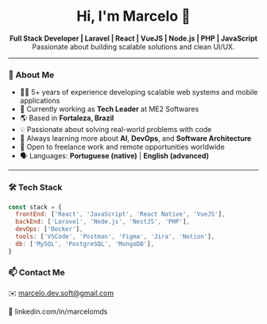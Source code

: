 <h1 align="center">Hi, I'm Marcelo 👋</h1>

<p align="center">
  <strong>Full Stack Developer | Laravel | React | VueJS | Node.js | PHP | JavaScript</strong><br>
  Passionate about building scalable solutions and clean UI/UX.
</p>

---

### 🚀 About Me

- 👨‍💻 5+ years of experience developing scalable web systems and mobile applications
- 🔭 Currently working as **Tech Leader** at ME2 Softwares
- 🌎 Based in **Fortaleza, Brazil**
- 💡 Passionate about solving real-world problems with code
- 🧠 Always learning more about **AI**, **DevOps**, and **Software Architecture**
- 🤝 Open to freelance work and remote opportunities worldwide
- 🗣️ Languages: **Portuguese (native)** | **English (advanced)**

---

### 🛠️ Tech Stack

```js
const stack = {
  frontEnd: ['React', 'JavaScript', 'React Native', 'VueJS'],
  backEnd: ['Laravel', 'Node.js', 'NestJS', 'PHP'],
  devOps: ['Docker'],
  tools: ['VSCode', 'Postman', 'Figma', 'Jira', 'Notion'],
  db: ['MySQL', 'PostgreSQL', 'MongoDB'],
}

```
### 📫 Contact Me
✉️ marcelo.dev.soft@gmail.com

💼 linkedin.com/in/marcelomds
